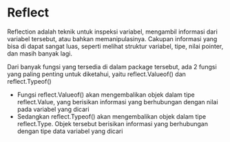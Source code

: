 # Reflect

Reflection adalah teknik untuk inspeksi variabel, mengambil informasi dari variabel tersebut, atau bahkan memanipulasinya. Cakupan informasi yang bisa di dapat sangat luas, seperti melihat struktur variabel, tipe, nilai pointer, dan masih banyak lagi.

Dari banyak fungsi yang tersedia di dalam package tersebut, ada 2 fungsi yang paling penting untuk diketahui, yaitu reflect.Valueof() dan reflect.Typeof()

- Fungsi reflect.Valueof() akan mengembalikan objek dalam tipe reflect.Value, yang berisikan informasi yang berhubungan dengan nilai pada variabel yang dicari
- Sedangkan reflect.Typeof() akan mengembalikan objek dalam tipe reflect.Type. Objek tersebut berisikan informasi yang berhubungan dengan tipe data variabel yang dicari
